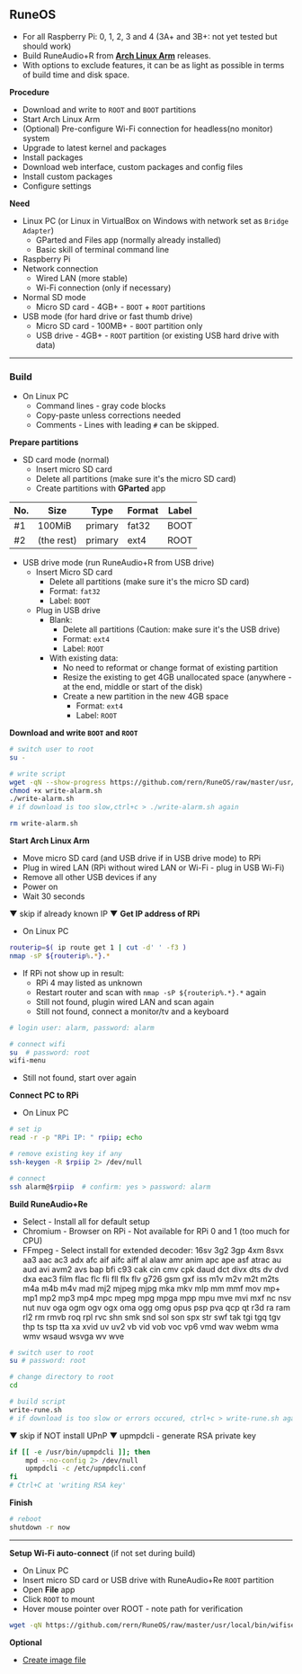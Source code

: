 RuneOS
---
- For all Raspberry Pi: 0, 1, 2, 3 and 4 (3A+ and 3B+: not yet tested but should work)
- Build RuneAudio+R from [**Arch Linux Arm**](https://archlinuxarm.org/about/downloads) releases.
- With options to exclude features, it can be as light as possible in terms of build time and disk space.

**Procedure**
- Download and write to `ROOT` and `BOOT` partitions
- Start Arch Linux Arm
- (Optional) Pre-configure Wi-Fi connection for headless(no monitor) system
- Upgrade to latest kernel and packages
- Install packages
- Download web interface, custom packages and config files
- Install custom packages
- Configure settings

**Need**
- Linux PC (or Linux in VirtualBox on Windows with network set as `Bridge Adapter`)
	- GParted and Files app (normally already installed)
	- Basic skill of terminal command line
- Raspberry Pi
- Network connection
	- Wired LAN (more stable)
	- Wi-Fi connection (only if necessary)
- Normal SD mode
	- Micro SD card - 4GB+ - `BOOT` + `ROOT` partitions
- USB mode (for hard drive or fast thumb drive)
	- Micro SD card - 100MB+ - `BOOT` partition only
	- USB drive - 4GB+ - `ROOT` partition (or existing USB hard drive with data)
---

### Build

- On Linux PC
	- Command lines - gray code blocks
	- Copy-paste unless corrections needed
	- Comments - Lines with leading `#` can be skipped.

**Prepare partitions**
- SD card mode (normal)
	- Insert micro SD card
	- Delete all partitions (make sure it's the micro SD card)
	- Create partitions with **GParted** app

| No. | Size        | Type    | Format | Label |
|-----|-------------|---------|--------|-------|
| #1  | 100MiB      | primary | fat32  | BOOT  |
| #2  | (the rest)  | primary | ext4   | ROOT  |
	
- USB drive mode (run RuneAudio+R from USB drive)
	- Insert Micro SD card
		- Delete all partitions (make sure it's the micro SD card)
		- Format: `fat32`
		- Label: `BOOT`
	- Plug in USB drive
		- Blank:
			- Delete all partitions (Caution: make sure it's the USB drive)
			- Format: `ext4`
			- Label: `ROOT`
		- With existing data:
			- No need to reformat or change format of existing partition
			- Resize the existing to get 4GB unallocated space (anywhere - at the end, middle or start of the disk)
			- Create a new partition in the new 4GB space
				- Format: `ext4`
				- Label: `ROOT`

**Download and write `BOOT` and `ROOT`**
```sh
# switch user to root
su -

# write script
wget -qN --show-progress https://github.com/rern/RuneOS/raw/master/usr/local/bin/write-alarm.sh
chmod +x write-alarm.sh
./write-alarm.sh
# if download is too slow,ctrl+c > ./write-alarm.sh again

rm write-alarm.sh
```

**Start Arch Linux Arm**
- Move micro SD card (and USB drive if in USB drive mode) to RPi
- Plug in wired LAN (RPi without wired LAN or Wi-Fi - plug in USB Wi-Fi)
- Remove all other USB devices if any
- Power on
- Wait 30 seconds

▼ skip if already known IP ▼ **Get IP address of RPi**
- On Linux PC
```sh
routerip=$( ip route get 1 | cut -d' ' -f3 )
nmap -sP ${routerip%.*}.*
```
- If RPi not show up in result:
	- RPi 4 may listed as unknown
	- Restart router and scan with `nmap -sP ${routerip%.*}.*` again
	- Still not found, plugin wired LAN and scan again
	- Still not found, connect a monitor/tv and a keyboard
```sh
# login user: alarm, password: alarm

# connect wifi
su  # password: root
wifi-menu
```
- Still not found, start over again

**Connect PC to RPi**
- On Linux PC
```sh
# set ip
read -r -p "RPi IP: " rpiip; echo

# remove existing key if any
ssh-keygen -R $rpiip 2> /dev/null

# connect
ssh alarm@$rpiip  # confirm: yes > password: alarm
```

**Build RuneAudio+Re**
- Select - Install all for default setup
- Chromium - Browser on RPi - Not available for RPi 0 and 1 (too much for CPU)
- FFmpeg - Select install for extended decoder: 16sv 3g2 3gp 4xm 8svx aa3 aac ac3 adx afc aif aifc aiff al alaw amr anim apc ape asf atrac au aud avi avm2 avs bap bfi c93 cak cin cmv cpk daud dct divx dts dv dvd dxa eac3 film flac flc fli fll flx flv g726 gsm gxf iss m1v m2v m2t m2ts m4a m4b m4v mad mj2 mjpeg mjpg mka mkv mlp mm mmf mov mp+ mp1 mp2 mp3 mp4 mpc mpeg mpg mpga mpp mpu mve mvi mxf nc nsv nut nuv oga ogm ogv ogx oma ogg omg opus psp pva qcp qt r3d ra ram rl2 rm rmvb roq rpl rvc shn smk snd sol son spx str swf tak tgi tgq tgv thp ts tsp tta xa xvid uv uv2 vb vid vob voc vp6 vmd wav webm wma wmv wsaud wsvga wv wve
```sh
# switch user to root
su # password: root

# change directory to root
cd

# build script
write-rune.sh
# if download is too slow or errors occured, ctrl+c > write-rune.sh again
```

▼ skip if NOT install UPnP ▼ upmpdcli - generate RSA private key
```sh
if [[ -e /usr/bin/upmpdcli ]]; then
    mpd --no-config 2> /dev/null
    upmpdcli -c /etc/upmpdcli.conf
fi
# Ctrl+C at 'writing RSA key'
```

**Finish**
```sh
# reboot
shutdown -r now
```
---

**Setup Wi-Fi auto-connect** (if not set during build)
- On Linux PC
- Insert micro SD card or USB drive with RuneAudio+Re `ROOT` partition
- Open **File** app
- Click `ROOT` to mount
- Hover mouse pointer over ROOT - note path for verification
```sh
wget -qN https://github.com/rern/RuneOS/raw/master/usr/local/bin/wifisetup.sh; chmod +x wifisetup.sh; ./wifisetup.sh
```

**Optional** 
- [Create image file](https://github.com/rern/RuneOS/blob/master/imagefile.md)
